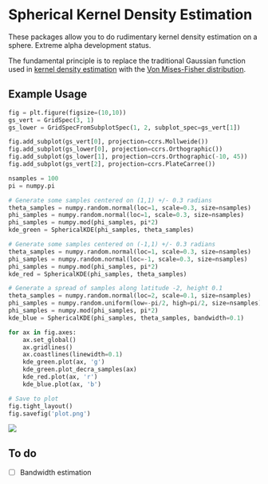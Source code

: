 Spherical Kernel Density Estimation
===================================

These packages allow you to do rudimentary kernel density estimation on a
sphere. Extreme alpha development status.

The fundamental principle is to replace the traditional Gaussian function used
in 
[kernel density estimation](https://en.wikipedia.org/wiki/Kernel_density_estimation)
with the
[Von Mises-Fisher distribution](https://en.wikipedia.org/wiki/Von_Mises-Fisher_distribution).

Example Usage
-------------

```python
fig = plt.figure(figsize=(10,10))
gs_vert = GridSpec(3, 1)
gs_lower = GridSpecFromSubplotSpec(1, 2, subplot_spec=gs_vert[1])

fig.add_subplot(gs_vert[0], projection=ccrs.Mollweide())
fig.add_subplot(gs_lower[0], projection=ccrs.Orthographic())
fig.add_subplot(gs_lower[1], projection=ccrs.Orthographic(-10, 45))
fig.add_subplot(gs_vert[2], projection=ccrs.PlateCarree())

nsamples = 100
pi = numpy.pi

# Generate some samples centered on (1,1) +/- 0.3 radians
theta_samples = numpy.random.normal(loc=1, scale=0.3, size=nsamples)
phi_samples = numpy.random.normal(loc=1, scale=0.3, size=nsamples)
phi_samples = numpy.mod(phi_samples, pi*2)
kde_green = SphericalKDE(phi_samples, theta_samples)

# Generate some samples centered on (-1,1) +/- 0.3 radians
theta_samples = numpy.random.normal(loc=1, scale=0.3, size=nsamples)
phi_samples = numpy.random.normal(loc=-1, scale=0.3, size=nsamples)
phi_samples = numpy.mod(phi_samples, pi*2)
kde_red = SphericalKDE(phi_samples, theta_samples)

# Generate a spread of samples along latitude -2, height 0.1
theta_samples = numpy.random.normal(loc=2, scale=0.1, size=nsamples)
phi_samples = numpy.random.uniform(low=-pi/2, high=pi/2, size=nsamples)
phi_samples = numpy.mod(phi_samples, pi*2)
kde_blue = SphericalKDE(phi_samples, theta_samples, bandwidth=0.1)

for ax in fig.axes:
    ax.set_global()
    ax.gridlines()
    ax.coastlines(linewidth=0.1)
    kde_green.plot(ax, 'g')
    kde_green.plot_decra_samples(ax)
    kde_red.plot(ax, 'r')
    kde_blue.plot(ax, 'b')

# Save to plot
fig.tight_layout()
fig.savefig('plot.png')
```
![](https://raw.github.com/williamjameshandley/spherical_kde/master/plot.png)

To do
-----
* [ ] Bandwidth estimation
